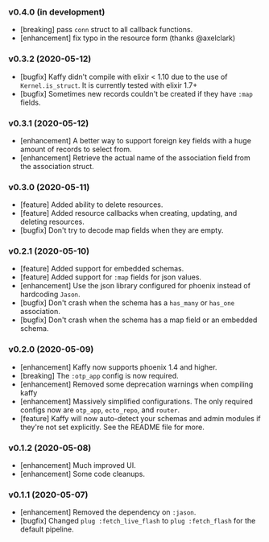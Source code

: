 ### v0.4.0 (in development)

- [breaking] pass `conn` struct to all callback functions.
- [enhancement] fix typo in the resource form (thanks @axelclark)

### v0.3.2 (2020-05-12)

- [bugfix] Kaffy didn't compile with elixir < 1.10 due to the use of `Kernel.is_struct`. It is currently tested with elixir 1.7+
- [bugfix] Sometimes new records couldn't be created if they have `:map` fields.

### v0.3.1 (2020-05-12)

- [enhancement] A better way to support foreign key fields with a huge amount of records to select from.
- [enhancement] Retrieve the actual name of the association field from the association struct.

### v0.3.0 (2020-05-11)

- [feature] Added ability to delete resources.
- [feature] Added resource callbacks when creating, updating, and deleting resources.
- [bugfix] Don't try to decode map fields when they are empty.

### v0.2.1 (2020-05-10)

- [feature] Added support for embedded schemas.
- [feature] Added support for `:map` fields for json values.
- [enhancement] Use the json library configured for phoenix instead of hardcoding `Jason`.
- [bugfix] Don't crash when the schema has a `has_many` or `has_one` association.
- [bugfix] Don't crash when the schema has a map field or an embedded schema.

### v0.2.0 (2020-05-09)

- [enhancement] Kaffy now supports phoenix 1.4 and higher.
- [breaking] The `:otp_app` config is now required.
- [enhancement] Removed some deprecation warnings when compiling kaffy
- [enhancement] Massively simplified configurations. The only required configs now are `otp_app`, `ecto_repo`, and `router`.
- [feature] Kaffy will now auto-detect your schemas and admin modules if they're not set explicitly. See the README file for more.

### v0.1.2 (2020-05-08)

- [enhancement] Much improved UI.
- [enhancement] Some code cleanups.

### v0.1.1 (2020-05-07)

- [enhancement] Removed the dependency on `:jason`.
- [bugfix] Changed `plug :fetch_live_flash` to `plug :fetch_flash` for the default pipeline.
